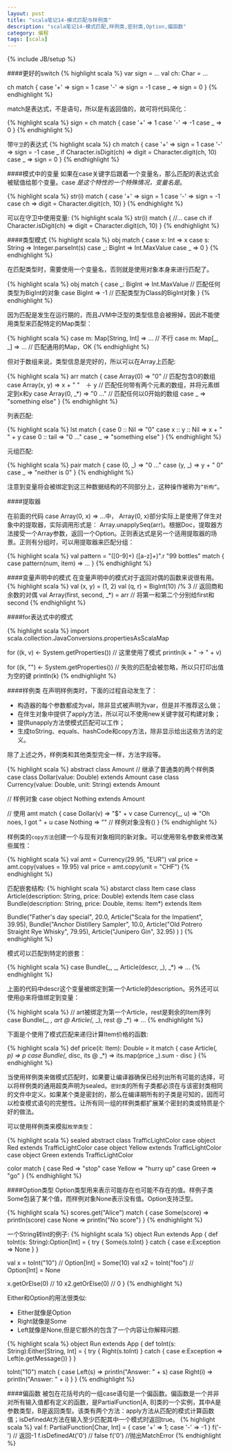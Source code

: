 ```yaml
---
layout: post
title: "scala笔记14-模式匹配与样例类"
description: "scala笔记14-模式匹配,样例类,密封类,Option,偏函数"
category: 编程
tags: [scala]
---
```

{% include JB/setup %}

####更好的switch
{% highlight scala %}
var sign = ...
val ch: Char = ...

ch match {
  case '+' => sign = 1
  case '-' => sign = -1
  case _ => sign = 0
}
{% endhighlight %}

match是表达式，不是语句，所以是有返回值的，故可将代码简化：

{% highlight scala %}
sign = ch match {
  case '+' => 1
  case '-' => -1
  case _ => 0
}
{% endhighlight %}

带`守卫`的表达式
{% highlight scala %}
ch match {
  case '+' => sign = 1
  case '-' => sign = -1
  case _ if Character.isDigit(ch) => digit = Character.digit(ch, 10)
  case _ => sign = 0
}
{% endhighlight %}

####模式中的变量
如果在case关键字后跟着一个变量名，那么匹配的表达式会被赋值给那个变量。case _是这个特性的一个特殊情况，变量名是_。

{% highlight scala %}
str(i) match {
  case '+' => sign = 1
  case '-' => sign = -1
  case ch => digit = Character.digit(ch, 10)
}
{% endhighlight %}

可以在守卫中使用变量:
{% highlight scala %}
str(i) match {
  //...
  case ch if Character.isDigit(ch) => digit = Character.digit(ch, 10)
}
{% endhighlight %}

####类型模式
{% highlight scala %}
obj match {
  case x: Int => x
  case s: String => Integer.parseInt(s)
  case _: BigInt => Int.MaxValue
  case _ => 0
}
{% endhighlight %}

在匹配类型时，需要使用一个变量名，否则就是使用对象本身来进行匹配了。

{% highlight scala %}
obj match {
  case _: BigInt => Int.MaxValue  // 匹配任何类型为BigInt的对象
  case BigInt => -1  // 匹配类型为Class的BigInt对象
}
{% endhighlight %}

因为匹配是发生在运行期的，而且JVM中泛型的类型信息会被擦掉，因此不能使用类型来匹配特定的Map类型：

{% highlight scala %}
case m: Map[String, Int] => ...  // 不行
case m: Map[_, _] => ...  // 匹配通用的Map，OK
{% endhighlight %}

但对于数组来说，类型信息是完好的，所以可以在Array上匹配:

{% highlight scala %}
arr match {
  case Array(0) => "0"  // 匹配包含0的数组
  case Array(x, y) => x + " "　＋ y  // 匹配任何带有两个元素的数组，并将元素绑定到x和y
  case Array(0, _*) => "0 ..."  // 匹配任何以0开始的数组
  case _ => "something else"
}
{% endhighlight %}

列表匹配:

{% highlight scala %}
lst match {
  case 0 :: Nil => "0"
  case x :: y :: Nil => x + " " + y
  case 0 :: tail => "0 ..."
  case _ => "something else"
}
{% endhighlight %}

元组匹配:

{% highlight scala %}
pair match {
  case (0, _) => "0 ..."
  case (y, _) => y + " 0"
  case _ => "neither is 0"
}
{% endhighlight %}

注意到变量将会被绑定到这三种数据结构的不同部分上，这种操作被称为`“析构”`。

####提取器

在前面的代码 case Array(0, x) => ...中， Array(0, x)部分实际上是使用了伴生对象中的提取器，实际调用形式是： Array.unapplySeq(arr)。根据Doc，提取器方法接受一个Array参数，返回一个Option。正则表达式是另一个适用提取器的场景。正则有分组时，可以用提取器来匹配分组：

{% highlight scala %}
val pattern = "([0-9]+) ([a-z]+)".r
"99 bottles" match {
  case pattern(num, item) => ...
}
{% endhighlight %}

####变量声明中的模式
在变量声明中的模式对于返回对偶的函数来说很有用。
{% highlight scala %}
val (x, y) = (1, 2)
val (q, r) = BigInt(10) /% 3  // 返回商和余数的对偶
val Array(first, second, _*) = arr  // 将第一和第二个分别给first和second
{% endhighlight %}

####for表达式中的模式

{% highlight scala %}
import scala.collection.JavaConversions.propertiesAsScalaMap

for ((k, v) <- System.getProperties())  // 这里使用了模式
  println(k + " -> " + v)

for ((k, "") <- System.getProperties())  // 失败的匹配会被忽略，所以只打印出值为空的键
  println(k)
{% endhighlight %}

####样例类
在声明样例类时，下面的过程自动发生了：

* 构造器的每个参数都成为val，除非显式被声明为var，但是并不推荐这么做；
* 在伴生对象中提供了apply方法，所以可以不使用new关键字就可构建对象；
* 提供unapply方法使模式匹配可以工作；
* 生成toString、equals、hashCode和copy方法，除非显示给出这些方法的定义。

除了上述之外，样例类和其他类型完全一样，方法字段等。

{% highlight scala %}
abstract class Amount
// 继承了普通类的两个样例类
case class Dollar(value: Double) extends Amount
case class Currency(value: Double, unit: String) extends Amount

// 样例对象
case object Nothing extends Amount

// 使用
amt match {
  case Dollar(v) => "$" + v
  case Currency(_, u) => "Oh noes, I got " + u
  case Nothing => ""  // 样例对象没有()
}
{% endhighlight %}

样例类的`copy方法`创建一个与现有对象相同的新对象。可以使用带名参数来修改某些属性：

{% highlight scala %}
val amt = Currency(29.95, "EUR")
val price = amt.copy(values = 19.95)
val price = amt.copy(unit = "CHF")
{% endhighlight %}

匹配嵌套结构:
{% highlight scala %}
abstarct class Item
case class Article(description: String, price: Double) extends Item
case class Bundle(description: String, price: Double, items: Item*) extends Item

Bundle("Father's day special", 20.0, 
  Article("Scala for the Impatient", 39.95),
  Bundle("Anchor Distillery Sampler", 10.0,
    Article("Old Potrero Straight Rye Whisky", 79.95),
    Article("Junipero Gin", 32.95)
  )
)
{% endhighlight %}

模式可以匹配到特定的嵌套：

{% highlight scala %}
case Bundle(_, _, Article(descr, _), _*) => ...
{% endhighlight %}

上面的代码中descr这个变量被绑定到第一个Article的description。另外还可以使用@来将值绑定到变量：

{% highlight scala %}
// art被绑定为第一个Article，rest是剩余的Item序列
case Bundle(_, _, art @ Article(_, _), rest @ _*) => ...
{% endhighlight %}

下面是个使用了模式匹配来递归计算Item价格的函数:

{% highlight scala %}
def price(it: Item): Double = it match {
  case Article(_, p) => p
  case Bundle(_, disc, its @ _*) => its.map(price _).sum - disc
}
{% endhighlight %}

当使用样例类来做模式匹配时，如果要让编译器确保已经列出所有可能的选择，可以将样例类的通用超类声明为sealed。`密封类`的所有子类都必须在与该密封类相同的文件中定义。如果某个类是密封的，那么在编译期所有的子类是可知的，因而可以检查模式语句的完整性。让所有同一组的样例类都扩展某个密封的类或特质是个好的做法。

可以使用样例类来模拟`枚举类型`：

{% highlight scala %}
sealed abstract class TrafficLightColor
case object Red extends TrafficLightColor
case object Yellow extends TrafficLightColor
case object Green extends TrafficLightColor

color match {
  case Red => "stop"
  case Yellow => "hurry up"
  case Green => "go"
}
{% endhighlight %}

####Option类型
Option类型用来表示可能存在也可能不存在的值。样例子类Some包装了某个值，而样例对象None表示没有值。Option支持泛型。

{% highlight scala %}
scores.get("Alice") match {
  case Some(score) => println(score)
  case None => println("No score")
}
{% endhighlight %}

一个String转Int的例子:
{% highlight scala %}
object Run extends App {
  def toInt(s: String):Option[Int] = {
    try {
      Some(s.toInt)
    } catch {
      case e:Exception => None
    }
  }
  
  val x = toInt("10") // Option[Int] = Some(10)
  val x2 = toInt("foo") // Option[Int] = None
  
  x.getOrElse(0) // 10
  x2.getOrElse(0) // 0
}
{% endhighlight %}

Either和Option的用法很类似:

 * Either就像是Option
 * Right就像是Some
 * Left就像是None,但是它额外的包含了一个内容让你解释问题.

{% highlight scala %}
object Run extends App {
  def toInt(s: String):Either[String, Int] = {
    try {
      Right(s.toInt)
    } catch {
      case e:Exception => Left(e.getMessage())
    }
  }

  toInt("10") match {
    case Left(s) => println("Answer: " + s)
    case Right(i) => println("Answer: " + i)
  }
}
{% endhighlight %}

####偏函数
被包在花括号内的一组case语句是一个偏函数。偏函数是一个并非对所有输入值都有定义的函数，是PartialFunction[A, B]类的一个实例，其中A是参数类型，B是返回类型。该类有两个方法：apply方法从匹配的模式计算函数值；isDefinedAt方法在输入至少匹配其中一个模式时返回true。
{% highlight scala %}
val f: PartialFunction[Char, Int] = { case '+' => 1; case '-' => -1 }
f('-')  // 返回-1
f.isDefinedAt('0')  // false
f('0')  //抛出MatchError
{% endhighlight %}